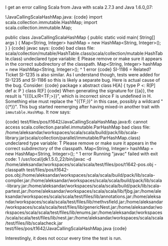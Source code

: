 I get an error calling Scala from Java with scala 2.7.3 and Java 1.6.0_07:

!JavaCallingScalaHashMap.java:
{code}
import scala.collection.immutable.HashMap;
import scala.collection.immutable.Map;

public class JavaCallingScalaHashMap {
    public static void main( String[] args ) {
        Map<String, Integer> hashMap = new HashMap<String, Integer>();
    }
}
{code}
javac says:
{code}
bad class file: scala/collection/mutable/HashTable.class(scala/collection/mutable:HashTable.class)
undeclared type variable: E
Please remove or make sure it appears in the correct subdirectory of the classpath.
        Map<String, Integer> hashMap = new HashMap<String, Integer>();
                                       ^
1 error
{code}
SI-1186 = Related?
Ticket SI-1235 is also similar. As I understand though, tests were added for SI-1235 and SI-1186 so this is likely a separate bug.
Here is actual cause of the bug. Consider:
{code}
package x
abstract class H[A] {
  type P <: R[P]
  def a: P
}
class R[F]
{code}
When generating the signature for {{a}}, the result is "{{()Lx/R<TF;>}}", which is incorrect since F is undefined in H. Something else must replace the "{{TF;}}" in this case, possibly a wildcard "{{*}}".
This bug started reemerging after having mixed-in another trait with `immutable.HashMap`. It now says:


{code}
test/files/pos/t1642/JavaCallingScalaHashMap.java:6: cannot access scala.collection.parallel.immutable.ParHashMap
bad class file: /home/aleksandar/workspaces/scala/scala/build/pack/lib/scala-library.jar(scala/collection/parallel/immutable/ParHashMap.class)
undeclared type variable: T
Please remove or make sure it appears in the correct subdirectory of the classpath.
        Map<String, Integer> hashMap = new HashMap<String, Integer>();
                                       ^
1 error
Running "javac" failed with exit code: 1
/usr/local/jdk1.5.0_22/bin/javac -d /home/aleksandar/workspaces/scala/scala/test/files/pos/t1642-pos.obj -classpath test/files/pos/t1642-pos.obj:/home/aleksandar/workspaces/scala/scala/build/pack/lib/scala-compiler.jar:/home/aleksandar/workspaces/scala/scala/build/pack/lib/scala-library.jar:/home/aleksandar/workspaces/scala/scala/build/pack/lib/scala-partest.jar:/home/aleksandar/workspaces/scala/scala/lib/fjbg.jar:/home/aleksandar/workspaces/scala/scala/test/files/lib/annotations.jar:/home/aleksandar/workspaces/scala/scala/test/files/lib/methvsfield.jar:/home/aleksandar/workspaces/scala/scala/test/files/lib/genericNest.jar:/home/aleksandar/workspaces/scala/scala/test/files/lib/enums.jar:/home/aleksandar/workspaces/scala/scala/test/files/lib/nest.jar:/home/aleksandar/workspaces/scala/scala/test/files/lib/scalacheck.jar test/files/pos/t1642/JavaCallingScalaHashMap.java
{code}

Interestingly, it does not occur every time the test is run.
